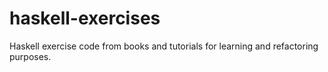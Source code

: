 # haskell-exercises
Haskell exercise code from books and tutorials for learning and refactoring purposes.
